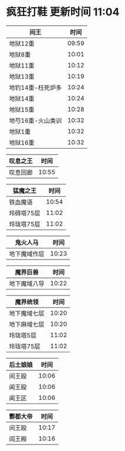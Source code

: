 # 疯狂打鞋 更新时间 11:04

| 间王   | 时间    |
|--------|-------|
| 地狱12重 | 09:59 |
| 地狱8重 | 10:01 |
| 地狱11重 | 10:12 |
| 地狱13重 | 10:19 |
| 地钓14重-枉死炉多 | 10:24 |
| 地狱14重 | 10:24 |
| 地狱15重 | 10:28 |
| 地芍16重-火山类训 | 10:32 |
| 地狱1重 | 10:32 |
| 地狱16重 | 10:32 |

| 叹息之王   | 时间    |
|--------|-------|
| 叹息回廊 | 10:55 |

| 猛魔之王   | 时间    |
|--------|-------|
| 铁血魔语 | 10:54 |
| 玲碍塔75层 | 11:02 |
| 玲珑塔75层 | 11:02 |

| 鬼火人马   | 时间    |
|--------|-------|
| 地下魔域作层 | 10:23 |

| 魔界巨兽   | 时间    |
|--------|-------|
| 地下魔域八导 | 10:22 |

| 魔界统领   | 时间    |
|--------|-------|
| 地下魔域七层 | 10:20 |
| 地下麻域七层 | 10:20 |
| 玲珑塔5层 | 11:02 |
| 玲珑塔75层 | 11:02 |

| 后土娘娘   | 时间    |
|--------|-------|
| 间王殴 | 10:06 |
| 闻王殴 | 10:06 |
| 闻王区 | 10:06 |

| 酆都大帝   | 时间    |
|--------|-------|
| 间王殴 | 10:17 |
| 阎王殿 | 10:16 |